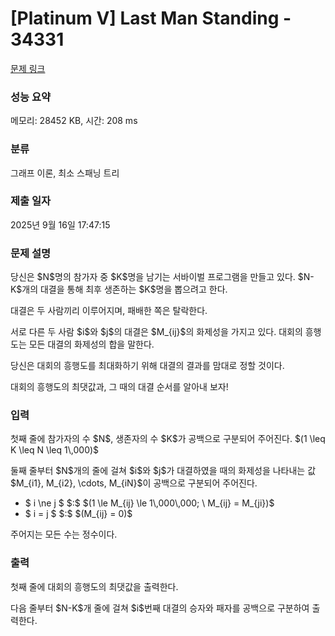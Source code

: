 # [Platinum V] Last Man Standing - 34331 

[문제 링크](https://www.acmicpc.net/problem/34331) 

### 성능 요약

메모리: 28452 KB, 시간: 208 ms

### 분류

그래프 이론, 최소 스패닝 트리

### 제출 일자

2025년 9월 16일 17:47:15

### 문제 설명

<p>당신은 $N$명의 참가자 중 $K$명을 남기는 서바이벌 프로그램을 만들고 있다. $N-K$개의 대결을 통해 최후 생존하는 $K$명을 뽑으려고 한다.</p>

<p>대결은 두 사람끼리 이루어지며, 패배한 쪽은 탈락한다.</p>

<p>서로 다른 두 사람 $i$와 $j$의 대결은 $M_{ij}$의 화제성을 가지고 있다. 대회의 흥행도는 모든 대결의 화제성의 합을 말한다.</p>

<p>당신은 대회의 흥행도를 최대화하기 위해 대결의 결과를 맘대로 정할 것이다.</p>

<p>대회의 흥행도의 최댓값과, 그 때의 대결 순서를 알아내 보자!</p>

### 입력 

 <p>첫째 줄에 참가자의 수 $N$, 생존자의 수 $K$가 공백으로 구분되어 주어진다. $(1 \leq K \leq N \leq 1\,000)$</p>

<p>둘째 줄부터 $N$개의 줄에 걸쳐 $i$와 $j$가 대결하였을 때의 화제성을 나타내는 값 $M_{i1}, M_{i2}, \cdots, M_{iN}$이 공백으로 구분되어 주어진다.</p>

<ul>
	<li>$ i \ne j $ $:$ $(1 \le M_{ij} \le 1\,000\,000; \ M_{ij} = M_{ji})$</li>
	<li>$ i = j $ $:$ $(M_{ij} = 0)$</li>
</ul>

<p>주어지는 모든 수는 정수이다.</p>

### 출력 

 <p>첫째 줄에 대회의 흥행도의 최댓값을 출력한다.</p>

<p>다음 줄부터 $N-K$개 줄에 걸쳐 $i$번째 대결의 승자와 패자를 공백으로 구분하여 출력한다.</p>

